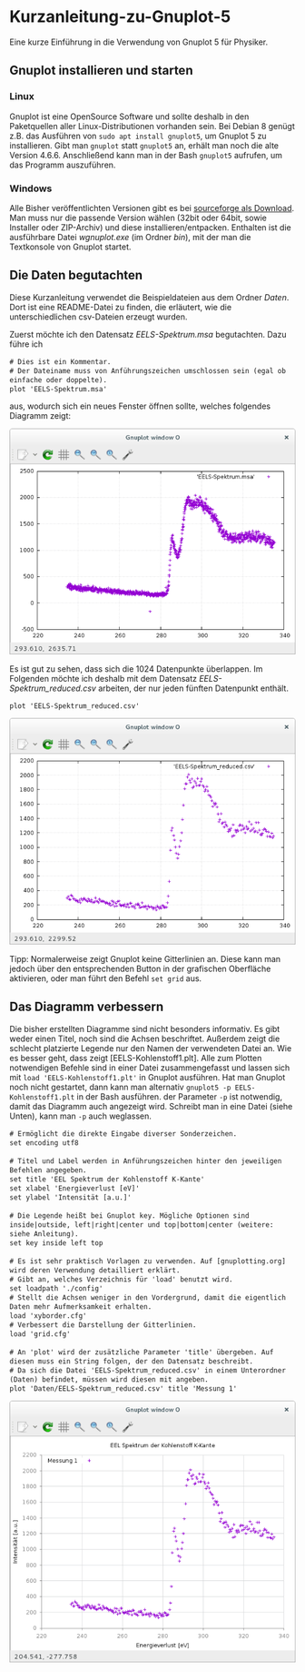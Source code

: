 # Kurzanleitung-zu-Gnuplot-5
Eine kurze Einführung in die Verwendung von Gnuplot 5 für Physiker.

## Gnuplot installieren und starten

### Linux

Gnuplot ist eine OpenSource Software und sollte deshalb in den Paketquellen aller Linux-Distributionen vorhanden sein. Bei Debian 8 genügt z.B. das Ausführen von ``sudo apt install gnuplot5``, um Gnuplot 5 zu installieren. Gibt man ``gnuplot`` statt ``gnuplot5`` an, erhält man noch die alte Version 4.6.6. Anschließend kann man in der Bash ``gnuplot5`` aufrufen, um das Programm auszuführen.

### Windows

Alle Bisher veröffentlichten Versionen gibt es bei [sourceforge als Download][download]. Man muss nur die passende Version wählen (32bit oder 64bit, sowie Installer oder ZIP-Archiv) und diese installieren/entpacken. Enthalten ist die ausführbare Datei *wgnuplot.exe* (im Ordner *bin*), mit der man die Textkonsole von Gnuplot startet.

## Die Daten begutachten

Diese Kurzanleitung verwendet die Beispieldateien aus dem Ordner *Daten*. Dort ist eine README-Datei zu finden, die erläutert, wie die unterschiedlichen csv-Dateien erzeugt wurden.

Zuerst möchte ich den Datensatz *EELS-Spektrum.msa* begutachten. Dazu führe ich

```
# Dies ist ein Kommentar.
# Der Dateiname muss von Anführungszeichen umschlossen sein (egal ob einfache oder doppelte).
plot 'EELS-Spektrum.msa'
```

aus, wodurch sich ein neues Fenster öffnen sollte, welches folgendes Diagramm zeigt:

![Diagramm von EELS-Spektrum.msa](Bilder/EELS-Spektrum.msa.png)

Es ist gut zu sehen, dass sich die 1024 Datenpunkte überlappen. Im Folgenden möchte ich deshalb mit dem Datensatz *EELS-Spektrum_reduced.csv* arbeiten, der nur jeden fünften Datenpunkt enthält.

```
plot 'EELS-Spektrum_reduced.csv'
```

![Diagramm von EELS-Spektrum_reduced.csv](Bilder/EELS-Spektrum_reduced.csv.png)

Tipp:
	Normalerweise zeigt Gnuplot keine Gitterlinien an. Diese kann man jedoch über den entsprechenden Button in der grafischen Oberfläche aktivieren, oder man führt den Befehl ``set grid`` aus.

## Das Diagramm verbessern

Die bisher erstellten Diagramme sind nicht besonders informativ. Es gibt weder einen Titel, noch sind die Achsen beschriftet. Außerdem zeigt die schlecht platzierte Legende nur den Namen der verwendeten Datei an. Wie es besser geht, dass zeigt [EELS-Kohlenstoff1.plt]. Alle zum Plotten notwendigen Befehle sind in einer Datei zusammengefasst und lassen sich mit ``load 'EELS-Kohlenstoff1.plt'`` in Gnuplot ausführen. Hat man Gnuplot noch nicht gestartet, dann kann man alternativ ``gnuplot5 -p EELS-Kohlenstoff1.plt`` in der Bash ausführen. der Parameter ``-p`` ist notwendig, damit das Diagramm auch angezeigt wird. Schreibt man in eine Datei (siehe Unten), kann man ``-p`` auch weglassen.

```
# Ermöglicht die direkte Eingabe diverser Sonderzeichen.
set encoding utf8

# Titel und Label werden in Anführungszeichen hinter den jeweiligen Befehlen angegeben.
set title 'EEL Spektrum der Kohlenstoff K-Kante'
set xlabel 'Energieverlust [eV]'
set ylabel 'Intensität [a.u.]'

# Die Legende heißt bei Gnuplot key. Mögliche Optionen sind inside|outside, left|right|center und top|bottom|center (weitere: siehe Anleitung).
set key inside left top

# Es ist sehr praktisch Vorlagen zu verwenden. Auf [gnuplotting.org] wird deren Verwendung detailliert erklärt.
# Gibt an, welches Verzeichnis für 'load' benutzt wird.
set loadpath './config'
# Stellt die Achsen weniger in den Vordergrund, damit die eigentlich Daten mehr Aufmerksamkeit erhalten.
load 'xyborder.cfg'
# Verbessert die Darstellung der Gitterlinien.
load 'grid.cfg'

# An 'plot' wird der zusätzliche Parameter 'title' übergeben. Auf diesen muss ein String folgen, der den Datensatz beschreibt.
# Da sich die Datei 'EELS-Spektrum_reduced.csv' in einem Unterordner (Daten) befindet, müssen wird diesen mit angeben.
plot 'Daten/EELS-Spektrum_reduced.csv' title 'Messung 1'
```

![Verbessertes Diagramm von EELS-Spektrum_reduced.csv](Bilder/EELS-Spektrum_reduced.csv.2.png)

[download]: https://sourceforge.net/projects/gnuplot/files/gnuplot/
[gnuplotting.org]: http://www.gnuplotting.org/?p=1994
